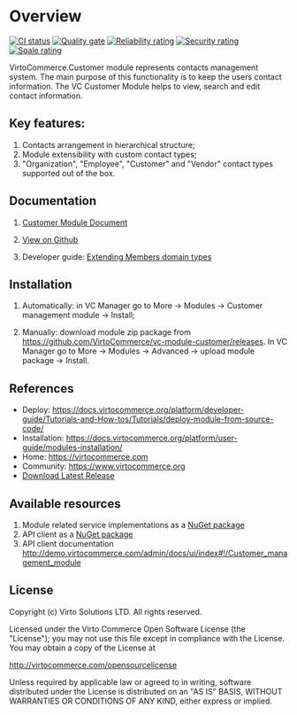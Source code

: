 # Overview

[![CI status](https://github.com/VirtoCommerce/vc-module-customer/workflows/Module%20CI/badge.svg?branch=dev)](https://github.com/VirtoCommerce/vc-module-customer/actions?query=workflow%3A"Module+CI") [![Quality gate](https://sonarcloud.io/api/project_badges/measure?project=VirtoCommerce_vc-module-customer&metric=alert_status&branch=dev)](https://sonarcloud.io/dashboard?id=VirtoCommerce_vc-module-customer) [![Reliability rating](https://sonarcloud.io/api/project_badges/measure?project=VirtoCommerce_vc-module-customer&metric=reliability_rating&branch=dev)](https://sonarcloud.io/dashboard?id=VirtoCommerce_vc-module-customer) [![Security rating](https://sonarcloud.io/api/project_badges/measure?project=VirtoCommerce_vc-module-customer&metric=security_rating&branch=dev)](https://sonarcloud.io/dashboard?id=VirtoCommerce_vc-module-customer) [![Sqale rating](https://sonarcloud.io/api/project_badges/measure?project=VirtoCommerce_vc-module-customer&metric=sqale_rating&branch=dev)](https://sonarcloud.io/dashboard?id=VirtoCommerce_vc-module-customer)

VirtoCommerce.Customer module represents contacts management system. The main purpose of this functionality is to keep the users contact information. The VC Customer Module helps to view, search and edit contact information.

## Key features:

1. Сontacts arrangement in hierarchical structure;
1. Module extensibility with custom contact types;
1. "Organization", "Employee", "Customer" and "Vendor" contact types supported out of the box.

## Documentation

1. [Customer Module Document](https://docs.virtocommerce.org/platform/user-guide/contacts/overview/)
1. [View on Github](https://github.com/VirtoCommerce/vc-module-customer)

1. Developer guide: <a href="https://virtocommerce.com/docs/vc2devguide/extending-commerce/extending-members-domain-types" target="_blank">Extending Members domain types</a>

## Installation

1. Automatically: in VC Manager go to More -> Modules -> Customer management module -> Install;

1. Manually: download module zip package from https://github.com/VirtoCommerce/vc-module-customer/releases. In VC Manager go to More -> Modules -> Advanced -> upload module package -> Install.

## References

* Deploy: https://docs.virtocommerce.org/platform/developer-guide/Tutorials-and-How-tos/Tutorials/deploy-module-from-source-code/
* Installation: https://docs.virtocommerce.org/platform/user-guide/modules-installation/
* Home: https://virtocommerce.com
* Community: https://www.virtocommerce.org
* [Download Latest Release](https://github.com/VirtoCommerce/vc-module-customer/releases/tag/3.2.0)

## Available resources

1. Module related service implementations as a <a href="https://www.nuget.org/packages/VirtoCommerce.CustomerModule.Data" target="_blank">NuGet package</a>
1. API client as a <a href="https://www.nuget.org/packages/VirtoCommerce.CustomerModule.Client" target="_blank">NuGet package</a>
1. API client documentation http://demo.virtocommerce.com/admin/docs/ui/index#!/Customer_management_module

## License

Copyright (c) Virto Solutions LTD.  All rights reserved.

Licensed under the Virto Commerce Open Software License (the "License"); you
may not use this file except in compliance with the License. You may
obtain a copy of the License at

http://virtocommerce.com/opensourcelicense

Unless required by applicable law or agreed to in writing, software
distributed under the License is distributed on an "AS IS" BASIS,
WITHOUT WARRANTIES OR CONDITIONS OF ANY KIND, either express or
implied.
